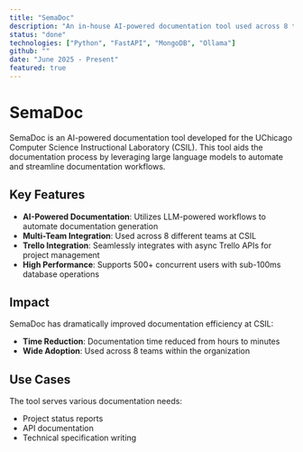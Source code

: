 ```yaml
---
title: "SemaDoc"
description: "An in-house AI-powered documentation tool used across 8 teams, reducing documentation time from hours to minutes using LLM-powered workflows"
status: "done"
technologies: ["Python", "FastAPI", "MongoDB", "Ollama"]
github: ""
date: "June 2025 - Present"
featured: true
---
```


# SemaDoc

SemaDoc is an AI-powered documentation tool developed for the UChicago Computer Science Instructional Laboratory (CSIL). This tool aids the documentation process by leveraging large language models to automate and streamline documentation workflows.

## Key Features

- **AI-Powered Documentation**: Utilizes LLM-powered workflows to automate documentation generation
- **Multi-Team Integration**: Used across 8 different teams at CSIL
- **Trello Integration**: Seamlessly integrates with async Trello APIs for project management
- **High Performance**: Supports 500+ concurrent users with sub-100ms database operations

## Impact

SemaDoc has dramatically improved documentation efficiency at CSIL:
- **Time Reduction**: Documentation time reduced from hours to minutes
- **Wide Adoption**: Used across 8 teams within the organization

## Use Cases

The tool serves various documentation needs:
- Project status reports
- API documentation
- Technical specification writing